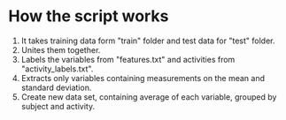 # How the script works

1. It takes training data form "train" folder and test data for "test" folder.
2. Unites them together.
3. Labels the variables from "features.txt" and activities from "activity_labels.txt".
4. Extracts only variables containing measurements on the mean and standard deviation.
5. Create new data set, containing average of each variable, grouped by subject and activity.
